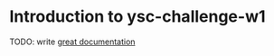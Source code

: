 # Introduction to ysc-challenge-w1

TODO: write [great documentation](http://jacobian.org/writing/what-to-write/)
